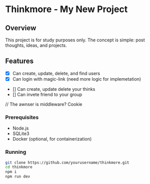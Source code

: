 # Thinkmore - My New Project

## Overview
This project is for study purposes only. The concept is simple: post thoughts, ideas, and projects.

## Features
- [x] Can create, update, delete, and find users
- [x] Can login with magic-link (need more logic for implemetation)
- [] Can create, update delete your thinks
- [] Can invete friend to your group


// The awnser is middleware? Cookie


### Prerequisites
- Node.js
- SQLite3
- Docker (optional, for containerization)

### Running
```bash
git clone https://github.com/yourusername/thinkmore.git
cd thinkmore
npm i
npm run dev
